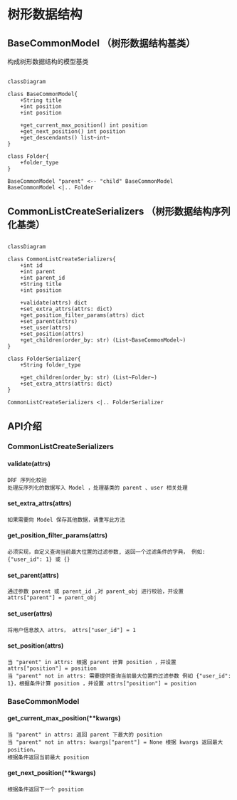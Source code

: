 # 树形数据结构

## BaseCommonModel （树形数据结构基类）

构成树形数据结构的模型基类

##   

```mermaid
classDiagram

class BaseCommonModel{
    +String title
    +int position
    +int position
    
    +get_current_max_position() int position
    +get_next_position() int position
    +get_descendants() list~int~
}

class Folder{
    +folder_type
}

BaseCommonModel "parent" <-- "child" BaseCommonModel
BaseCommonModel <|.. Folder

```

## CommonListCreateSerializers （树形数据结构序列化基类）

##   

```mermaid
classDiagram

class CommonListCreateSerializers{
    +int id
    +int parent
    +int parent_id
    +String title
    +int position
    
    +validate(attrs) dict
    +set_extra_attrs(attrs: dict)
    +get_position_filter_params(attrs) dict 
    +set_parent(attrs)
    +set_user(attrs)
    +set_position(attrs)
    +get_children(order_by: str) (List~BaseCommonModel~)
}

class FolderSerializer{
    +String folder_type 
  
    +get_children(order_by: str) (List~Folder~)
    +set_extra_attrs(attrs: dict)
}

CommonListCreateSerializers <|.. FolderSerializer

```

## API介绍

### CommonListCreateSerializers

#### validate(attrs)
    DRF 序列化校验
    处理反序列化的数据写入 Model ，处理基类的 parent 、user 相关处理

#### set_extra_attrs(attrs)
    如果需要向 Model 保存其他数据，请重写此方法

#### get_position_filter_params(attrs)
    必须实现，自定义查询当前最大位置的过滤参数, 返回一个过滤条件的字典， 例如: {"user_id": 1} 或 {}

#### set_parent(attrs)
    通过参数 parent 或 parent_id ,对 parent_obj 进行校验，并设置 attrs["parent"] = parent_obj

#### set_user(attrs)
    将用户信息放入 attrs， attrs["user_id"] = 1

#### set_position(attrs)
    当 "parent" in attrs: 根据 parent 计算 position ，并设置 attrs["position"] = position 
    当 "parent" not in attrs: 需要提供查询当前最大位置的过滤参数 例如 {"user_id": 1}，根据条件计算 position ，并设置 attrs["position"] = position 

### BaseCommonModel

#### get_current_max_position(**kwargs)
    当 "parent" in attrs: 返回 parent 下最大的 position
    当 "parent" not in attrs: kwargs["parent"] = None 根据 kwargs 返回最大 position，
    根据条件返回当前最大 position
    
#### get_next_position(**kwargs)
    根据条件返回下一个 position
